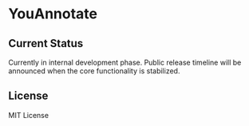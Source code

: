 # YouAnnotate

## Current Status

Currently in internal development phase. Public release timeline will be announced when the core functionality is stabilized.

## License

MIT License
